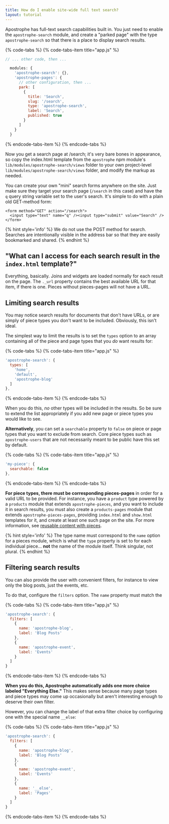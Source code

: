 ```yaml
---
title: How do I enable site-wide full text search?
layout: tutorial
---
```


Apostrophe has full-text search capabilities built in. You just need to enable the `apostrophe-search` module, and create a "parked page" with the type `apostrophe-search` so that there is a place to display search results.

{% code-tabs %}
{% code-tabs-item title="app.js" %}
```javascript
// ... other code, then ...

  modules: {
    'apostrophe-search': {},
    'apostrophe-pages': {
      // other configuration, then ...
      park: [
        {
          title: 'Search',
          slug: '/search',
          type: 'apostrophe-search',
          label: 'Search',
          published: true
        }
      ]
    }
  }
```
{% endcode-tabs-item %}
{% endcode-tabs %}

Now you get a search page at /search; it's very bare bones in appearance, so copy the index.html template from the `apostrophe` npm module's `lib/modules/apostrophe-search/views` folder to your own project-level `lib/modules/apostrophe-search/views` folder, and modify the markup as needed.

You can create your own "mini" search forms anywhere on the site. Just make sure they target your search page (`/search` in this case) and have the `q` query string variable set to the user's search. It's simple to do with a plain old GET-method form:

```markup
<form method="GET" action="/search">
  <input type="text" name="q" /><input type="submit" value="Search" />
</form>
```

{% hint style='info' %}
We do not use the POST method for search. Searches are intentionally visible in the address bar so that they are easily bookmarked and shared.
{% endhint %}


## "What can I access for each search result in the `index.html` template?"

Everything, basically. Joins and widgets are loaded normally for each result on the page. The `._url` property contains the best available URL for that item, if there is one. Pieces without pieces-pages will not have a URL.

## Limiting search results

You may notice search results for documents that don't have URLs, or are simply of piece types you don't want to be included. Obviously, this isn't ideal.

The simplest way to limit the results is to set the `types` option to an array containing all of the piece and page types that you *do* want results for:

{% code-tabs %}
{% code-tabs-item title="app.js" %}
```javascript
'apostrophe-search': {
  types: [
    'home',
    'default',
    'apostrophe-blog'
  ]
},
```
{% endcode-tabs-item %}
{% endcode-tabs %}

When you do this, *no* other types will be included in the results. So be sure to extend the list appropriately if you add new page or piece types you would like to see.

**Alternatively**, you can set a `searchable` property to `false` on piece or page types that you want to exclude from search. Core piece types such as `apostrophe-users` that are not necessarily meant to be public have this set by default.

{% code-tabs %}
{% code-tabs-item title="app.js" %}
```javascript
'my-piece': {
  searchable: false
},
```
{% endcode-tabs-item %}
{% endcode-tabs %}


**For piece types, there must be corresponding pieces-pages** in order for a valid URL to be provided. For instance, you have a `product` type powered by a `products` module that extends `apostrophe-pieces`, and you want to include it in search results, you must also create a `products-pages` module that extends `apostrophe-pieces-pages`, providing `index.html` and `show.html` templates for it, and create at least one such page on the site. For more information, see [reusable content with pieces](../03-reusable-content-with-pieces/README.md).

{% hint style='info' %}
The type name must correspond to the `name` option for a pieces module, which is what the `type` property is set to for each individual piece... **not** the name of the module itself. Think singular, not plural.
{% endhint %}

## Filtering search results

You can also provide the user with convenient filters, for instance to view only the blog posts, just the events, etc.

To do that, configure the `filters` option. The `name` property must match the

{% code-tabs %}
{% code-tabs-item title="app.js" %}
```javascript
'apostrophe-search': {
  filters: [
    {
      name: 'apostrophe-blog',
      label: 'Blog Posts'
    },
    {
      name: 'apostrophe-event',
      label: 'Events'
    }
  ]
}
```
{% endcode-tabs-item %}
{% endcode-tabs %}

**When you do this, Apostrophe automatically adds one more choice labeled "Everything Else."** This makes sense because many page types and piece types may come up occasionally but aren't interesting enough to deserve their own filter.

However, you can change the label of that extra filter choice by configuring one with the special name `__else`:

{% code-tabs %}
{% code-tabs-item title="app.js" %}
```javascript
'apostrophe-search': {
  filters: [
    {
      name: 'apostrophe-blog',
      label: 'Blog Posts'
    },
    {
      name: 'apostrophe-event',
      label: 'Events'
    },
    {
      name: '__else',
      label: 'Pages'
    }
  ]
}
```
{% endcode-tabs-item %}
{% endcode-tabs %}
